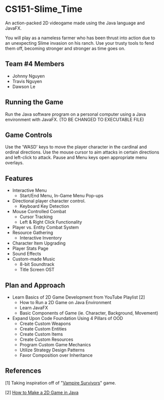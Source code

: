 # CS151-Slime_Time
An action-packed 2D videogame made using the Java language and JavaFX.

You will play as a nameless farmer who has been thrust into action due to an unexpecting Slime invasion on his ranch. Use your trusty tools to fend them off, becoming stronger and stronger as time goes on.

## Team #4 Members
- Johnny Nguyen
- Travis Nguyen
- Dawson Le

## Running the Game
Run the Java software program on a personal computer using a Java environment with JavaFX. (TO BE CHANGED TO EXECUTABLE FILE)

## Game Controls
Use the 'WASD' keys to move the player character in the cardinal and ordinal directions. Use the mouse cursor to aim attacks in certain directions and left-click to attack.
Pause and Menu keys open appropriate menu overlays.

## Features
- Interactive Menu
  - Start/End Menu, In-Game Menu Pop-ups
- Directional player character control.
  - Keyboard Key Detection
- Mouse Controlled Combat
  - Cursor Tracking
  - Left & Right Click Functionality
- Player vs. Entity Combat System
- Resource Gathering
  - Interactive Inventory
- Character Item Upgrading
- Player Stats Page 
- Sound Effects
- Custom-made Music
  - 8-bit Soundtrack
  - Title Screen OST
 
## Plan and Approach
- Learn Basics of 2D Game Development from YouTube Playlist [2]
  - How to Run a 2D Game on Java Environment
  - Learn JavaFX
  - Basic Components of Game (ie. Character, Background, Movement)
- Expand Upon Code Foundation Using 4 Pillars of OOD
  - Create Custom Weapons
  - Create Custom Entities
  - Create Custom Items
  - Create Custom Resources
  - Program Custom Game Mechanics
  - Utilize Strategy Design Patterns
  - Favor Composition over Inheritance 

## References
[1] Taking inspiration off of "[Vampire Survivors](https://store.steampowered.com/app/1794680/Vampire_Survivors/)" game. 

[2] [How to Make a 2D Game in Java](https://www.youtube.com/playlist?list=PL_QPQmz5C6WUF-pOQDsbsKbaBZqXj4qSq)


  
